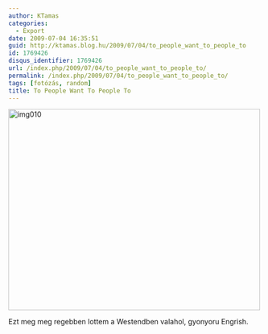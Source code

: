 ```yaml
---
author: KTamas
categories:
  - Export
date: 2009-07-04 16:35:51
guid: http://ktamas.blog.hu/2009/07/04/to_people_want_to_people_to
id: 1769426
disqus_identifier: 1769426
url: /index.php/2009/07/04/to_people_want_to_people_to/
permalink: /index.php/2009/07/04/to_people_want_to_people_to/
tags: [fotózás, random]
title: To People Want To People To
---
```


[<img class="aligncenter size-full wp-image-668" title="img010" src="http://ktamas.blog.hu/media/image/200907/img010.jpg" alt="img010" width="500" height="400" />](http://ktamas.blog.hu/media/image/200907/img010.jpg) 

Ezt meg meg regebben lottem a Westendben valahol, gyonyoru Engrish.
